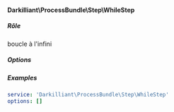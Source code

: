 #### Darkilliant\ProcessBundle\Step\WhileStep

##### Rôle 

boucle à l'infini

##### Options

##### Examples

```yaml
service: 'Darkilliant\ProcessBundle\Step\WhileStep'
options: []
```
